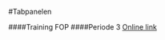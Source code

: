 #Tabpanelen

####Training FOP 
####Periode 3
[Online link](http://21188.hosts.ma-cloud.nl/bewijzen/periode3/fop/les1/index.html)